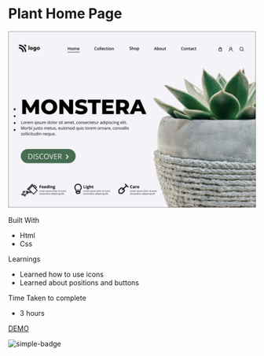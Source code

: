 # Plant Home Page

![Image](./6.png)

Built With
- Html
- Css

Learnings
- Learned how to use icons
- Learned about positions and buttons

Time Taken to complete
- 3 hours

[DEMO](https://hemanth-plant-homepage.netlify.app)

![simple-badge](https://img.shields.io/badge/HTML-CSS-green)